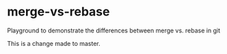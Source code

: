 # merge-vs-rebase

Playground to demonstrate the differences between merge vs. rebase in git

This is a change made to master.
